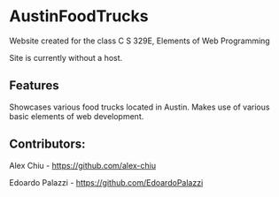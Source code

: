 # AustinFoodTrucks
Website created for the class C S 329E, Elements of Web Programming

Site is currently without a host.

## Features
Showcases various food trucks located in Austin.
Makes use of various basic elements of web development.

## Contributors:

Alex Chiu - https://github.com/alex-chiu

Edoardo Palazzi - https://github.com/EdoardoPalazzi